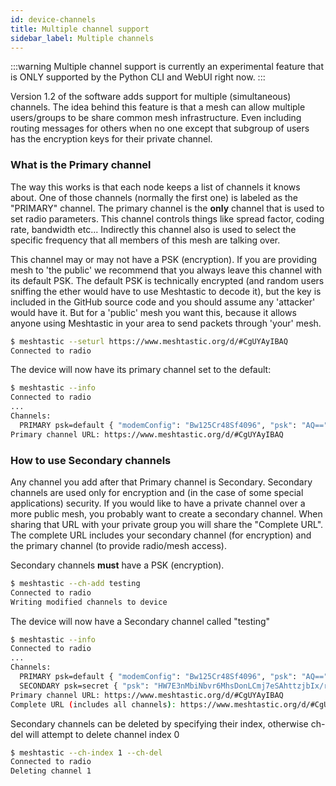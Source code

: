 ```yaml
---
id: device-channels
title: Multiple channel support
sidebar_label: Multiple channels
---
```


:::warning
Multiple channel support is currently an experimental feature that is ONLY supported by the Python CLI and WebUI right now. 
:::

Version 1.2 of the software adds support for multiple (simultaneous) channels.  The idea behind this feature is that a mesh can allow multiple users/groups to be share common mesh infrastructure.  Even including routing messages for others when no one except that subgroup of users has the encryption keys for their private channel.

### What is the Primary channel

The way this works is that each node keeps a list of channels it knows about.  One of those channels (normally the first one) is labeled as the "PRIMARY" channel.  The primary channel is the **only** channel that is used to set radio parameters.  This channel controls things like spread factor, coding rate, bandwidth etc... Indirectly this channel also is used to select the specific frequency that all members of this mesh are talking over.

This channel may or may not have a PSK (encryption).  If you are providing mesh to 'the public' we recommend that you always leave this channel with its default PSK.  The default PSK is technically encrypted (and random users sniffing the ether would have to use Meshtastic to decode it), but the key is included in the GitHub source code and you should assume any 'attacker' would have it.  But for a 'public' mesh you want this, because it allows anyone using Meshtastic in your area to send packets through 'your' mesh.

```bash title="Setting default channel"
$ meshtastic --seturl https://www.meshtastic.org/d/#CgUYAyIBAQ
Connected to radio
```

The device will now have its primary channel set to the default:

```bash title="Expected output"
$ meshtastic --info
Connected to radio
...
Channels:
  PRIMARY psk=default { "modemConfig": "Bw125Cr48Sf4096", "psk": "AQ==" }
Primary channel URL: https://www.meshtastic.org/d/#CgUYAyIBAQ
```

### How to use Secondary channels

Any channel you add after that Primary channel is Secondary.  Secondary channels are used only for encryption and (in the case of some special applications) security.  If you would like to have a private channel over a more public mesh, you probably want to create a secondary channel.  When sharing that URL with your private group you will share the "Complete URL".  The complete URL includes your secondary channel (for encryption) and the primary channel (to provide radio/mesh access).

Secondary channels **must** have a PSK (encryption).

```bash title="Adding a channel called testing"
$ meshtastic --ch-add testing
Connected to radio
Writing modified channels to device
```

The device will now have a Secondary channel called "testing"

```bash title="Expected output"
$ meshtastic --info
Connected to radio
...
Channels:
  PRIMARY psk=default { "modemConfig": "Bw125Cr48Sf4096", "psk": "AQ==" }
  SECONDARY psk=secret { "psk": "HW7E3nMbiNbvr6MhsDonLCmj7eSAhttzjbIx/r5OQmg=", "name": "testing" }
Primary channel URL: https://www.meshtastic.org/d/#CgUYAyIBAQ
Complete URL (includes all channels): https://www.meshtastic.org/d/#CgUYAyIBAQopIiAdbsTecxuI1u-voyGwOicsKaPt5ICG23ONsjH-vk5CaCoFYWRtaW4
```

Secondary channels can be deleted by specifying their index, otherwise ch-del will attempt to delete channel index 0

```bash title="Deleting a secondary channel"
$ meshtastic --ch-index 1 --ch-del
Connected to radio
Deleting channel 1
```
